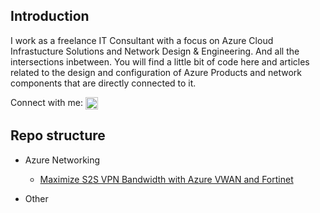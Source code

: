 ## Introduction

I work as a freelance IT Consultant with a focus on Azure Cloud Infrastucture Solutions and Network Design & Engineering. And all the intersections inbetween. You will find a little bit of code here and articles related to the design and configuration of Azure Products and network components that are directly connected to it. 

Connect with me:   <a href="https://www.linkedin.com/in/thomas-wollnik/" target="blank"><img align="center" src="https://raw.githubusercontent.com/rahuldkjain/github-profile-readme-generator/master/src/images/icons/Social/linked-in-alt.svg" alt="thomas-wollnik" height="20" width="20" /></a> 

## Repo structure

- Azure Networking
  - [Maximize S2S VPN Bandwidth with Azure VWAN and Fortinet](https://github.com/juggah/hello-world)
  

- Other 


